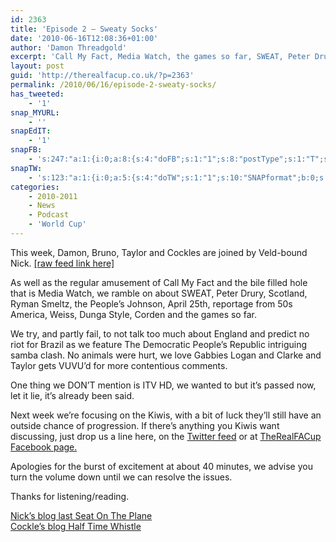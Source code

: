 ```yaml
---
id: 2363
title: 'Episode 2 – Sweaty Socks'
date: '2010-06-16T12:08:36+01:00'
author: 'Damon Threadgold'
excerpt: 'Call My Fact, Media Watch, the games so far, SWEAT, Peter Drury, Scotland, Ryman Smeltz, the People''s Johnson, April 25th, reportage from 50s America, Weiss, Dunga Style and the poor lad Corden, who I am now starting to feel a bit sorry for.'
layout: post
guid: 'http://therealfacup.co.uk/?p=2363'
permalink: /2010/06/16/episode-2-sweaty-socks/
has_tweeted:
    - '1'
snap_MYURL:
    - ''
snapEdIT:
    - '1'
snapFB:
    - 's:247:"a:1:{i:0;a:8:{s:4:"doFB";s:1:"1";s:8:"postType";s:1:"T";s:10:"AttachPost";s:1:"2";s:10:"SNAPformat";s:51:"New post (%TITLE%) has been published on %SITENAME%";s:9:"isAutoImg";s:1:"A";s:8:"imgToUse";b:0;s:9:"isAutoURL";s:1:"A";s:8:"urlToUse";b:0;}}";'
snapTW:
    - 's:123:"a:1:{i:0;a:5:{s:4:"doTW";s:1:"1";s:10:"SNAPformat";b:0;s:8:"attchImg";s:1:"0";s:9:"isAutoImg";s:1:"A";s:8:"imgToUse";b:0;}}";'
categories:
    - 2010-2011
    - News
    - Podcast
    - 'World Cup'
---
```


This week, Damon, Bruno, Taylor and Cockles are joined by Veld-bound Nick. [\[raw feed link here\]](http://therealfacup.jellycast.com/podcast/feed/2)

As well as the regular amusement of Call My Fact and the bile filled hole that is Media Watch, we ramble on about SWEAT, Peter Drury, Scotland, Ryman Smeltz, the People’s Johnson, April 25th, reportage from 50s America, Weiss, Dunga Style, Corden and the games so far.

We try, and partly fail, to not talk too much about England and predict no riot for Brazil as we feature The Democratic People’s Republic intriguing samba clash. No animals were hurt, we love Gabbies Logan and Clarke and Taylor gets VUVU’d for more contentious comments.

One thing we DON’T mention is ITV HD, we wanted to but it’s passed now, let it lie, it’s already been said.

Next week we’re focusing on the Kiwis, with a bit of luck they’ll still have an outside chance of progression. If there’s anything you Kiwis want discussing, just drop us a line here, on the [Twitter feed](http://twitter.com/therealfacup) or at [TheRealFACup Facebook page.](http://www.facebook.com/home.php#!/group.php?gid=87729371386)

Apologies for the burst of excitement at about 40 minutes, we advise you turn the volume down until we can resolve the issues.

Thanks for listening/reading.

[Nick’s blog last Seat On The Plane](http://lastseatontheplane.wordpress.com/)  
[Cockle’s blog Half Time Whistle](http://halftimewhistle.wordpress.com/)
